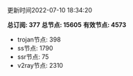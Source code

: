 更新时间2022-07-10 18:34:20

**总订阅: 377**
**总节点: 15605**
**有效节点: 4573**
- trojan节点: 398
- ss节点: 1790
- ssr节点: 75
- v2ray节点: 2310
